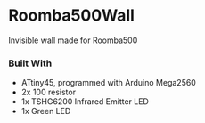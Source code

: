 # Roomba500Wall
Invisible wall made for Roomba500

### Built With
* ATtiny45, programmed with Arduino Mega2560
* 2x 100 resistor
* 1x TSHG6200 Infrared Emitter LED
* 1x Green LED 
